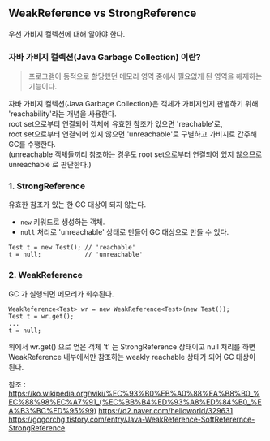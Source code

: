 ## WeakReference vs StrongReference

우선 가비지 컬렉션에 대해 알아야 한다.

### 자바 가비지 컬렉션(Java Garbage Collection) 이란?
>프로그램이 동적으로 할당했던 메모리 영역 중에서 필요없게 된 영역을 해제하는 기능이다.

자바 가비지 컬렉션(Java Garbage Collection)은 객체가 가비지인지 판별하기 위해 'reachability'라는 개념을 사용한다.<br>
root set으로부터 연결되어 객체에 유효한 참조가 있으면 'reachable'로,<br>
root set으로부터 연결되어 있지 않으면 'unreachable'로 구별하고 가비지로 간주해 GC를 수행한다.<br>
(unreachable 객체들끼리 참조하는 경우도 root set으로부터 연결되어 있지 않으므로 unreachable 로 판단한다.)

### 1. StrongReference
유효한 참조가 있는 한 GC 대상이 되지 않는다.

- `new` 키워드로 생성하는 객체. 
- `null` 처리로 'unreachable' 상태로 만들어 GC 대상으로 만들 수 있다.

```
Test t = new Test(); // 'reachable'
t = null;            // 'unreachable'
```

### 2. WeakReference
GC 가 실행되면 메모리가 회수된다.

```
WeakReference<Test> wr = new WeakReference<Test>(new Test());  
Test t = wr.get();  
...
t = null;  
```

위에서 wr.get() 으로 얻은 객체 't' 는 StrongReference 상태이고 null 처리를 하면
WeakReference 내부에서만 참조하는 weakly reachable 상태가 되어 GC 대상이 된다.


참조 :
https://ko.wikipedia.org/wiki/%EC%93%B0%EB%A0%88%EA%B8%B0_%EC%88%98%EC%A7%91_(%EC%BB%B4%ED%93%A8%ED%84%B0_%EA%B3%BC%ED%95%99)
https://d2.naver.com/helloworld/329631
https://gogorchg.tistory.com/entry/Java-WeakReference-SoftReferernce-StrongReference

